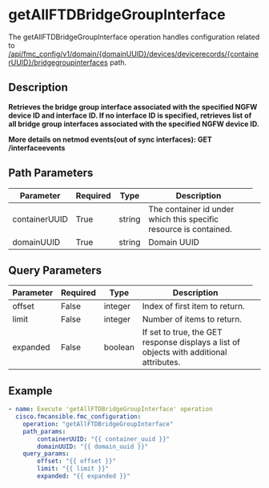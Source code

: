 # getAllFTDBridgeGroupInterface

The getAllFTDBridgeGroupInterface operation handles configuration related to [/api/fmc_config/v1/domain/{domainUUID}/devices/devicerecords/{containerUUID}/bridgegroupinterfaces](/paths//api/fmc_config/v1/domain/{domain_uuid}/devices/devicerecords/{container_uuid}/bridgegroupinterfaces.md) path.&nbsp;
## Description
**Retrieves the bridge group interface associated with the specified NGFW device ID and interface ID. If no interface ID is specified, retrieves list of all bridge group interfaces associated with the specified NGFW device ID. <div class="alert alert-warning">More details on netmod events(out of sync interfaces):<b> GET /interfaceevents</b></div>**

## Path Parameters
| Parameter | Required | Type | Description |
| --------- | -------- | ---- | ----------- |
| containerUUID | True | string <td colspan=3> The container id under which this specific resource is contained. |
| domainUUID | True | string <td colspan=3> Domain UUID |

## Query Parameters
| Parameter | Required | Type | Description |
| --------- | -------- | ---- | ----------- |
| offset | False | integer <td colspan=3> Index of first item to return. |
| limit | False | integer <td colspan=3> Number of items to return. |
| expanded | False | boolean <td colspan=3> If set to true, the GET response displays a list of objects with additional attributes. |

## Example
```yaml
- name: Execute 'getAllFTDBridgeGroupInterface' operation
  cisco.fmcansible.fmc_configuration:
    operation: "getAllFTDBridgeGroupInterface"
    path_params:
        containerUUID: "{{ container_uuid }}"
        domainUUID: "{{ domain_uuid }}"
    query_params:
        offset: "{{ offset }}"
        limit: "{{ limit }}"
        expanded: "{{ expanded }}"

```